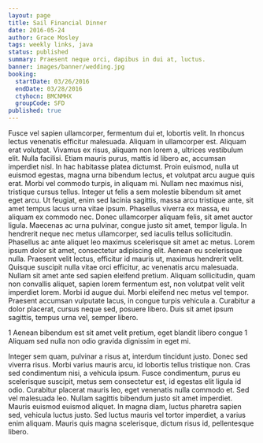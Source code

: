 ```yaml
---
layout: page
title: Sail Financial Dinner
date: 2016-05-24
author: Grace Mosley
tags: weekly links, java
status: published
summary: Praesent neque orci, dapibus in dui at, luctus.
banner: images/banner/wedding.jpg
booking:
  startDate: 03/26/2016
  endDate: 03/28/2016
  ctyhocn: BMCNMHX
  groupCode: SFD
published: true
---
```

Fusce vel sapien ullamcorper, fermentum dui et, lobortis velit. In rhoncus lectus venenatis efficitur malesuada. Aliquam in ullamcorper est. Aliquam erat volutpat. Vivamus ex risus, aliquam non lorem a, ultrices vestibulum elit. Nulla facilisi. Etiam mauris purus, mattis id libero ac, accumsan imperdiet nisl. In hac habitasse platea dictumst. Proin euismod, nulla ut euismod egestas, magna urna bibendum lectus, et volutpat arcu augue quis erat. Morbi vel commodo turpis, in aliquam mi. Nullam nec maximus nisi, tristique cursus tellus. Integer ut felis a sem molestie bibendum sit amet eget arcu. Ut feugiat, enim sed lacinia sagittis, massa arcu tristique ante, sit amet tempus lacus urna vitae ipsum.
Phasellus viverra ex massa, eu aliquam ex commodo nec. Donec ullamcorper aliquam felis, sit amet auctor ligula. Maecenas ac urna pulvinar, congue justo sit amet, tempor ligula. In hendrerit neque nec metus ullamcorper, sed iaculis tellus sollicitudin. Phasellus ac ante aliquet leo maximus scelerisque sit amet ac metus. Lorem ipsum dolor sit amet, consectetur adipiscing elit. Aenean eu scelerisque nulla. Praesent velit lectus, efficitur id mauris ut, maximus hendrerit velit. Quisque suscipit nulla vitae orci efficitur, ac venenatis arcu malesuada. Nullam sit amet ante sed sapien eleifend pretium. Aliquam sollicitudin, quam non convallis aliquet, sapien lorem fermentum est, non volutpat velit velit imperdiet lorem. Morbi id augue dui. Morbi eleifend nec metus vel tempor. Praesent accumsan vulputate lacus, in congue turpis vehicula a. Curabitur a dolor placerat, cursus neque sed, posuere libero. Duis sit amet ipsum sagittis, tempus urna vel, semper libero.

1 Aenean bibendum est sit amet velit pretium, eget blandit libero congue
1 Aliquam sed nulla non odio gravida dignissim in eget mi.

Integer sem quam, pulvinar a risus at, interdum tincidunt justo. Donec sed viverra risus. Morbi varius mauris arcu, id lobortis tellus tristique non. Cras sed condimentum nisi, a vehicula ipsum. Fusce condimentum, purus eu scelerisque suscipit, metus sem consectetur est, id egestas elit ligula id odio. Curabitur placerat mauris leo, eget venenatis nulla commodo et. Sed vel malesuada leo. Nullam sagittis bibendum justo sit amet imperdiet. Mauris euismod euismod aliquet. In magna diam, luctus pharetra sapien sed, vehicula luctus justo. Sed luctus mauris vel tortor imperdiet, a varius enim aliquam. Mauris quis magna scelerisque, dictum risus id, pellentesque libero.
